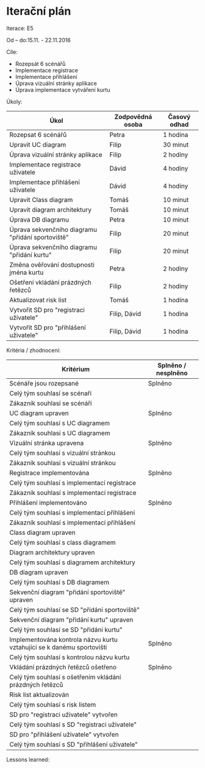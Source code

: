<h1>Iterační plán</h1>
Iterace:  E5

Od – do:15.11. - 22.11.2016


Cíle:
- Rozepsát 6 scénářů
- Implementace registrace
- Implementace přihlášení
- Úprava vizuální stránky aplikace
- Úprava implementace vytváření kurtu

Úkoly:

|Úkol|	Zodpovědná osoba|	Časový odhad|
|---|---|---|
|Rozepsat 6 scénářů|Petra|1 hodina|
|Upravit UC diagram|Filip|30 minut|
|Úprava vizuální stránky aplikace|Filip|2 hodiny|
|Implementace registrace uživatele|Dávid| 4 hodiny|
|Implementace přihlášení uživatele|Dávid| 4 hodiny|
|Upravit Class diagram|Tomáš|10 minut|
|Upravit diagram architektury|Tomáš|10 minut|
|Úprava DB diagramu|Petra|10 minut|
|Úprava sekvenčního diagramu "přidání sportoviště"|Filip|20 minut|
|Úprava sekvenčního diagramu "přidání kurtu"|Filip|20 minut|
|Změna ověřování dostupnosti jména kurtu|Petra|2 hodiny|
|Ošetření vkládání prázdných řetězců|Filip|2 hodiny|
|Aktualizovat risk list|Tomáš|1 hodina|
|Vytvořit SD pro "registraci uživatele"|Filip, Dávid|1 hodina|
|Vytvořit SD pro "přihlášení uživatele"|Filip, Dávid|1 hodina|


Kritéria / zhodnocení:

|Kritérium	|Splněno / nesplněno|
|---|---|
|Scénáře jsou rozepsané|Splněno|
|Celý tým souhlasí se scénaři||
|Zákazník souhlasí se scénáři||
|UC diagram upraven|Splněno|
|Celý tým souhlasí s UC diagramem||
|Zákazník souhlasí s UC diagramem||
|Vizuální stránka upravena|Splněno|
|Celý tým souhlasí s vizuální stránkou||
|Zákazník souhlasí s vizuální stránkou||
|Registrace implementována|Splněno|
|Celý tým souhlasí s implementací registrace||
|Zákazník souhlasí s implementací registrace||
|Přihlášení implementováno|Splněno|
|Celý tým souhlasí s implementací přihlášení||
|Zákazník souhlasí s implementací přihlášení||
|Class diagram upraven||
|Celý tým souhlasí s class diagramem||
|Diagram architektury upraven||
|Celý tým souhlasí s diagramem architektury||
|DB diagram upraven||
|Celý tým souhlasí s DB diagramem||
|Sekvenční diagram "přidání sportoviště" upraven||
|Celý tým souhlasí se SD "přidání sportoviště"||
|Sekvenční diagram "přidání kurtu" upraven||
|Celý tým souhlasí se SD "přidání kurtu"||
|Implementována kontrola názvu kurtu vztahující se k danému sportovišti|Splněno|
|Celý tým souhlasí s kontrolou názvu kurtu||
|Vkládání prázdných řetězců ošetřeno|Splněno|
|Celý tým souhlasí s ošetřením vkládání prázdných řetězců||
|Risk list aktualizován||
|Celý tým souhlasí s risk listem||
|SD pro "registraci uživatele" vytvořen||
|Celý tým souhlasí s SD "registraci uživatele"||
|SD pro "přihlášení uživatele" vytvořen||
|Celý tým souhlasí s SD "přihlášení uživatele"||



Lessons learned:
